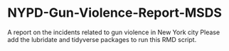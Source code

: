 # NYPD-Gun-Violence-Report-MSDS
A report on the incidents related to gun violence in New York city
Please add the lubridate and tidyverse packages to run this RMD script.
